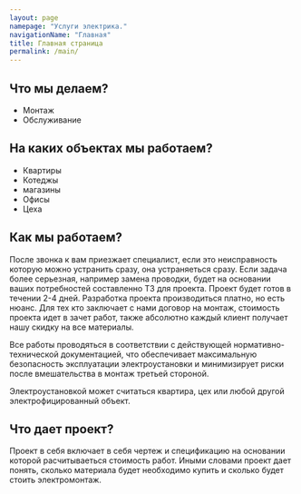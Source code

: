 ```yaml
---
layout: page
namepage: "Услуги электрика."
navigationName: "Главная"
title: Главная страница
permalink: /main/
---
```

<h2>
  Что мы делаем?
</h2>
<ul>
  <li>Монтаж</li>
  <li>Обслуживание</li>
</ul>

<h2>На каких объектах мы работаем?</h2>
<ul>
  <li>Квартиры</li>
  <li>Котеджы</li>
  <li>магазины</li>
  <li>Офисы</li>
  <li>Цеха</li>
</ul>

<h2>Как мы работаем?</h2>

После звонка к вам приезжает специалист, если это неисправность которую можно устранить сразу, она устраняеться сразу.
Если задача более серьезная, например замена проводки, будет на основании ваших потребностей составленно ТЗ для проекта. Проект будет готов в течении 2-4 дней.
Разработка проекта производиться платно, но есть нюанс. Для тех кто заключает с нами договор на монтаж, стоимость проекта идет в зачет работ, также абсолютно каждый клиент получает нашу скидку на все материалы. 

Все работы проводяться в соответствии с действующей нормативно-технической документацией, что обеспечивает максимальную безопасность эксплуатации электроустановки и минимизирует риски после вмешательства в монтаж третьей стороной. 

Электроустановкой может считаться квартира, цех или любой другой электрофицированный объект.
<h2>Что дает проект?</h2>

Проект в себя включает в себя чертеж и спецификацию на основании которой расчитываеться стоимость работ. Иными словами проект дает понять, сколько материала будет необходимо купить и сколько будет стоить электромонтаж. 





<!-- <ul>
  <li>Производим электромонтаж (замену и монтаж проводки) и обслуживание: квартир, офисов, магазинов и других объектов.</li>
  <li>Проводим обслуживание и ремонт действующих электрических сетей, пусконаладочные работы и диагностику.</li>
  <li>Осуществляем мелкие ремонты: замена автоматов, электросчетчиков и другого модульного оборудования, а также поиск и устранение неисправностей.</li>
</ul>

<h3 class="center">Черновой электромонтаж:</h3>
<ul>
  <li>Штробление;</li>
  <li>Вырезание подрозетников (гнезда для розеток и выключателей);</li>
  <li>Установка подрозетников;</li>
  <li>Бурение проходных отверстий;</li>
  <li>Вырезание ниш под электрические щиты;</li>
  <li>Установка электрических щитов;</li>
  <li>Расключение электрических щитов;</li>
  <li>Прокладка электрического кабеля (силового и слаботочного);</li>
  <li>Установка монтажных коробок;</li>
  <li>Расключение монтажных коробок;</li>
  <li>Пайка или сварка проводов в монтажных коробках;</li>
  <li>Установка лотков для прокладки электрического кабеля;</li>
</ul>

<h3 class="center">Чистовой электромонтаж:</h3>
<ul>
  <li>Установка модулей (установка розеток, выключателей, модулей теплых полов и п.р.);</li>
  <li>Подключение бытовой техники;</li>
  <li>Подключение люстр, бра и другого осветительного оборудования;</li>
</ul>
	
<h3 class="center">Обслуживание:</h3>
<ul>
  <li>Замена модульного оборудования (автоматов, диф. автоматов, и т. д.)</li>
  <li>Автоматизация освещения;</li>
  <li>Замена электросчетчиков;</li>
  <li>Обслуживание щитового оборудования;</li>
  <li>Поиск и устранение неисправностей.</li>
</ul>
<strong> На работы предоставляется гарантия.</strong> -->
